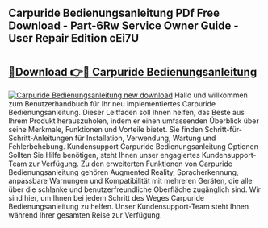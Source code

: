 ## Carpuride Bedienungsanleitung PDf Free Download - Part-6Rw Service Owner Guide - User Repair Edition cEi7U

# <h2><a href="http://df5slco.blite.top/?on=Carpuride+Bedienungsanleitung">🔗Download 👉🔴 Carpuride Bedienungsanleitung</a></h2>

[![Carpuride Bedienungsanleitung new download](https://i.imgur.com/lujVjoI.png)](http://df5slco.blite.top/?on=Carpuride+Bedienungsanleitung)
Hallo und willkommen zum Benutzerhandbuch für Ihr neu implementiertes Carpuride Bedienungsanleitung. Dieser Leitfaden soll Ihnen helfen, das Beste aus Ihrem Produkt herauszuholen, indem er einen umfassenden Überblick über seine Merkmale, Funktionen und Vorteile bietet. Sie finden Schritt-für-Schritt-Anleitungen für Installation, Verwendung, Wartung und Fehlerbehebung. Kundensupport Carpuride Bedienungsanleitung Optionen Sollten Sie Hilfe benötigen, steht Ihnen unser engagiertes Kundensupport-Team zur Verfügung. Zu den erweiterten Funktionen von Carpuride Bedienungsanleitung gehören Augmented Reality, Spracherkennung, anpassbare Warnungen und Kompatibilität mit mehreren Geräten, die alle über die schlanke und benutzerfreundliche Oberfläche zugänglich sind. Wir sind hier, um Ihnen bei jedem Schritt des Weges Carpuride Bedienungsanleitung zu helfen. Unser Kundensupport-Team steht Ihnen während Ihrer gesamten Reise zur Verfügung.
